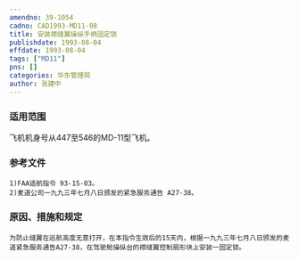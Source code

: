 ```yaml
---
amendno: 39-1054  
cadno: CAD1993-MD11-08  
title: 安装襟缝翼操纵手柄固定锁  
publishdate: 1993-08-04  
effdate: 1993-08-04  
tags: ["MD11"]  
pns: []  
categories: 华东管理局  
author: 张建中  
---
```

  
### 适用范围  
飞机机身号从447至546的MD-11型飞机。  
  
<!--more-->  
### 参考文件  
    1)FAA适航指令 93-15-03。  
    2)麦道公司一九九三年七月八日颁发的紧急服务通告 A27-38。  
  
### 原因、措施和规定  
    为防止缝翼在巡航高度无意打开，在本指令生效后的15天内，根据一九九三年七月八日颁发的麦道紧急服务通告A27-38，在驾驶舱操纵台的襟缝翼控制扇形块上安装一固定锁。  
